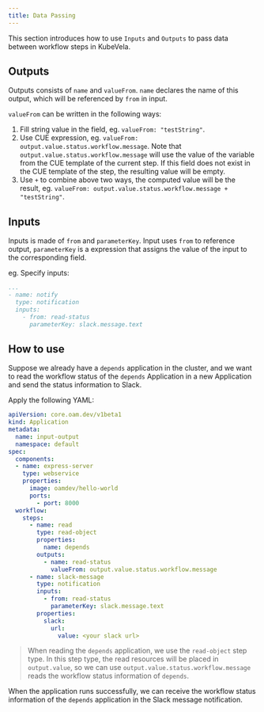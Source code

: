 ```yaml
---
title: Data Passing
---
```


This section introduces how to use `Inputs` and `Outputs` to pass data between workflow steps in KubeVela.

## Outputs

Outputs consists of `name` and `valueFrom`. `name` declares the name of this output, which will be referenced by `from` in input.

`valueFrom` can be written in the following ways:

1. Fill string value in the field, eg. `valueFrom: "testString"`.
2. Use CUE expression, eg. `valueFrom: output.value.status.workflow.message`. Note that `output.value.status.workflow.message` will use the value of the variable from the CUE template of the current step. If this field does not exist in the CUE template of the step, the resulting value will be empty.
3. Use `+` to combine above two ways, the computed value will be the result, eg. `valueFrom: output.value.status.workflow.message + "testString"`.

## Inputs

Inputs is made of `from` and `parameterKey`. Input uses `from` to reference output, `parameterKey` is a expression that assigns the value of the input to the corresponding field.

eg. Specify inputs:

```yaml
...
- name: notify
  type: notification
  inputs:
    - from: read-status
      parameterKey: slack.message.text
```

## How to use

Suppose we already have a `depends` application in the cluster, and we want to read the workflow status of the `depends` Application in a new Application and send the status information to Slack.

Apply the following YAML:

```yaml
apiVersion: core.oam.dev/v1beta1
kind: Application
metadata:
  name: input-output
  namespace: default
spec:
  components:
  - name: express-server
    type: webservice
    properties:
      image: oamdev/hello-world
      ports:
        - port: 8000
  workflow:
    steps:
      - name: read
        type: read-object
        properties:
          name: depends
        outputs:
          - name: read-status
            valueFrom: output.value.status.workflow.message
      - name: slack-message
        type: notification
        inputs:
          - from: read-status
            parameterKey: slack.message.text
        properties:
          slack:
            url:
              value: <your slack url>
```

> When reading the `depends` application, we use the `read-object` step type. In this step type, the read resources will be placed in `output.value`, so we can use `output.value.status.workflow.message` reads the workflow status information of `depends`.

When the application runs successfully, we can receive the workflow status information of the `depends` application in the Slack message notification.
